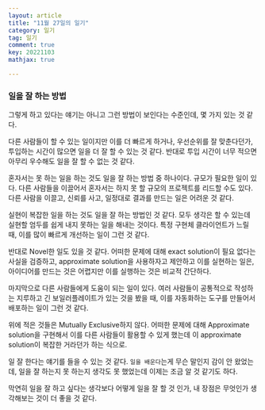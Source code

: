 ```yaml
---
layout: article
title: "11월 27일의 일기"
category: 일기
tag: 일기
comment: true
key: 20221103
mathjax: true

---
```


### 일을 잘 하는 방법

그렇게 하고 있다는 얘기는 아니고 그런 방법이 보인다는 수준인데, 몇 가지 있는 것 같다.

다른 사람들이 할 수 있는 일이지만 이를 더 빠르게 하거나, 우선순위를 잘 맞춘다던가, 투입하는 시간이 많으면 일을 더 잘 할 수 있는 것 같다. 반대로 투입 시간이 너무 적으면 아무리 우수해도 일을 잘 할 수 없는 것 같다. 

혼자서는 못 하는 일을 하는 것도 일을 잘 하는 방법 중 하나이다. 규모가 필요한 일이 있다. 다른 사람들을 이끌어서 혼자서는 하지 못 할 규모의 프로젝트를 리드할 수도 있다. 다른 사람을 이끌고, 신뢰를 사고, 일정대로 결과를 만드는 일은 어려운 것 같다. 

실현이 복잡한 일을 하는 것도 일을 잘 하는 방법인 것 같다. 모두 생각은 할 수 있는데 실현할 엄두를 쉽게 내지 못하는 일을 해내는 것이다.  특정 구현체 클라이언트가 느릴 때, 이를 많이 빠르게 개선하는 일이 그런 것 같다. 

반대로 Novel한 일도 있을 것 같다. 어떠한 문제에 대해 exact solution이 필요 없다는 사실을 검증하고, approximate solution을 사용하자고 제안하고 이를 실현하는 일은, 아이디어를 만드는 것은 어렵지만 이를 실행하는 것은 비교적 간단하다. 

마지막으로 다른 사람들에게 도움이 되는 일이 있다. 여러 사람들이 공통적으로 작성하는 지루하고 긴 보일러플레이트가 있는 것을 봤을 때, 이를 자동화하는 도구를 만들어서 배포하는 일이 그런 것 같다. 

위에 적은 것들은 Mutually Exclusive하지 않다. 어떠한 문제에 대해 Approximate solution을 구현해서 이를 다른 사람들이 활용할 수 있게 했는데 이 approximate solution이 복잡한 거라던가 하는 식으로.

일 잘 한다는 얘기를 들을 수 있는 것 같다. `일을 배운다`는게 무슨 말인지 감이 안 왔었는데, 일을 잘 하는지 못 하는지 생각도 못 했었는데 이제는 조금 알 것 같기도 하다.

막연히 일을 잘 하고 싶다는 생각보다 어떻게 일을 잘 할 것 인가, 내 장점은 무엇인가 생각해보는 것이 더 좋을 것 같다.